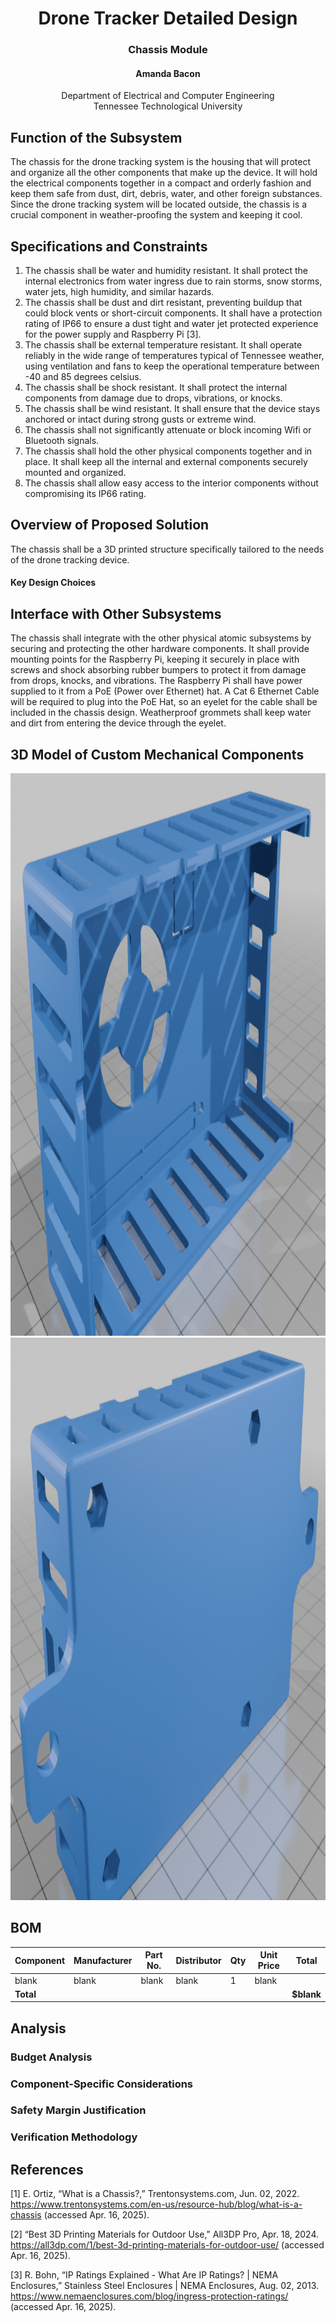 # <div align="center"> Drone Tracker Detailed Design
### <div align="center"> Chassis Module
#### <div align="center"> Amanda Bacon
<div align="center"> Department of Electrical and Computer Engineering <br>
Tennessee Technological University
<div align="left">
  
## Function of the Subsystem
The chassis for the drone tracking system is the housing that will protect and organize all the other components that make up the device. It will hold the electrical components together in a compact and orderly fashion and keep them safe from dust, dirt, debris, water, and other foreign substances. Since the drone tracking system will be located outside, the chassis is a crucial component in weather-proofing the system and keeping it cool. 

## Specifications and Constraints
1. The chassis shall be water and humidity resistant. It shall protect the internal electronics from water ingress due to rain storms, snow storms, water jets, high humidity, and similar hazards. 
2. The chassis shall be dust and dirt resistant, preventing buildup that could block vents or short-circuit components. It shall have a protection rating of IP66 to ensure a dust tight and water jet protected experience for the power supply and Raspberry Pi [3].
4. The chassis shall be external temperature resistant. It shall operate reliably in the wide range of temperatures typical of Tennessee weather, using ventilation and fans to keep the operational temperature between -40 and 85 degrees celsius.
5. The chassis shall be shock resistant. It shall protect the internal components from damage due to drops, vibrations, or knocks. 
6. The chassis shall be wind resistant. It shall ensure that the device stays anchored or intact during strong gusts or extreme wind.
7. The chassis shall not significantly attenuate or block incoming Wifi or Bluetooth signals.
8. The chassis shall hold the other physical components together and in place. It shall keep all the internal and external components securely mounted and organized.
9. The chassis shall allow easy access to the interior components without compromising its IP66 rating. 

## Overview of Proposed Solution
The chassis shall be a 3D printed structure specifically tailored to the needs of the drone tracking device. 

#### Key Design Choices

## Interface with Other Subsystems
The chassis shall integrate with the other physical atomic subsystems by securing and protecting the other hardware components. It shall provide mounting points for the Raspberry Pi, keeping it securely in place with screws and shock absorbing rubber bumpers to protect it from damage from drops, knocks, and vibrations. The Raspberry Pi shall have power supplied to it from a PoE (Power over Ethernet) hat. A Cat 6 Ethernet Cable will be required to plug into the PoE Hat, so an eyelet for the cable shall be included in the chassis design. Weatherproof grommets shall keep water and dirt from entering the device through the eyelet. 

## 3D Model of Custom Mechanical Components
<img src="/Documents/Images/Top of Raspberry Pi Case.png" width="2000" height="900">
<img src="/Documents/Images/Bottom of Raspberry Pi Case.png" width="2000" height="900">


## BOM

| Component               | Manufacturer | Part No.    | Distributor | Qty | Unit Price | Total  |
|-------------------------|--------------|-------------|------------|-----|------------|--------|
| blank                   | blank        | blank       | blank      | 1   |  blank     |        |
| **Total**               |              |             |            |     |            | **$blank**|

## Analysis

### Budget Analysis

### Component-Specific Considerations

### Safety Margin Justification

### Verification Methodology



## References
[1] E. Ortiz, “What is a Chassis?,” Trentonsystems.com, Jun. 02, 2022. https://www.trentonsystems.com/en-us/resource-hub/blog/what-is-a-chassis (accessed Apr. 16, 2025). 

[2] “Best 3D Printing Materials for Outdoor Use,” All3DP Pro, Apr. 18, 2024. https://all3dp.com/1/best-3d-printing-materials-for-outdoor-use/ (accessed Apr. 16, 2025).  

[3] R. Bohn, “IP Ratings Explained - What Are IP Ratings? | NEMA Enclosures,” Stainless Steel Enclosures | NEMA Enclosures, Aug. 02, 2013. https://www.nemaenclosures.com/blog/ingress-protection-ratings/ (accessed Apr. 16, 2025). 

